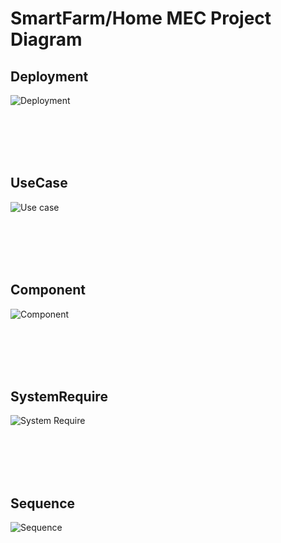 # SmartFarm/Home MEC Project Diagram


## Deployment
![Deployment](https://github.com/etri-baby/outputs/assets/66067273/01c8cf42-08a0-49d6-891a-0e3886b4333d)

</br>
</br>
</br>
</br>

## UseCase
![Use case](https://github.com/etri-baby/outputs/assets/66067273/17387882-c992-41e4-9dbb-96e9c6da1c71)

</br>
</br>
</br>
</br>

## Component
![Component](https://github.com/etri-baby/outputs/assets/66067273/cb49338a-69cc-4985-8c8a-ccb561038901)

</br>
</br>
</br>
</br>

## SystemRequire
![System Require](https://github.com/etri-baby/outputs/assets/66067273/d232911c-b6d2-4aea-8766-ce7bd4297c9c)

</br>
</br>
</br>
</br>

## Sequence
![Sequence](https://github.com/etri-baby/outputs/assets/66067273/cfa19db9-7c22-4149-93e8-ed4ebafad250)
